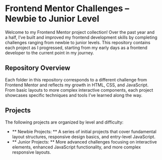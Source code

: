 # Frontend Mentor Challenges – Newbie to Junior Level
Welcome to my Frontend Mentor project collection! Over the past year and a half, I’ve built and improved my frontend development skills by completing challenges ranging from newbie to junior levels. This repository contains each project as I progressed, starting from my early days as a frontend developer to the current point in my journey.
## Repository Overview
Each folder in this repository corresponds to a different challenge from Frontend Mentor and reflects my growth in HTML, CSS, and JavaScript. From basic layouts to more complex interactive components, each project showcases specific techniques and tools I’ve learned along the way.
## Projects
The following projects are organized by level and difficulty:

+ ** Newbie Projects: ** A series of initial projects that cover fundamental layout structures, responsive design basics, and entry-level JavaScript.
+ ** Junior Projects: ** More advanced challenges focusing on interactive elements, enhanced JavaScript functionality, and more complex responsive layouts.
